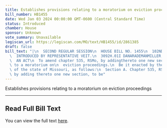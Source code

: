 ```yaml
---
title: Establishes provisions relating to a moratorium on eviction proceedings
bill_number: HB1455
date: Wed Jan 03 2024 00:00:00 GMT-0600 (Central Standard Time)
status: Introduced
chamber: House
sponsor: Unknown
vote_summary: Unavailable
legiscan_url: https://legiscan.com/MO/text/HB1455/id/2861385
draft: false
bill_text: "|\n  SECOND REGULAR SESSION\n  HOUSE BILL NO. 1455\n  102ND GENERAL ASSEMBLY\n\
  \  INTRODUCED BY REPRESENTATIVE VEIT.\n  3092H.01I DANARADEMANMILLER,ChiefClerk\n\
  \  AN ACT\n  To amend chapter 535, RSMo, by addingthereto one new section relating\
  \ to a moratorium on\n  eviction proceedings.\n  Be it enacted by the General Assembly\
  \ of the state of Missouri, as follows:\n  Section A. Chapter 535, RSMo, is amended\
  \ by adding thereto one new section, to be"
---
```

Establishes provisions relating to a moratorium on eviction proceedings

---

## Read Full Bill Text

You can view the full text [here](https://legiscan.com/MO/text/HB1455/id/2861385).
